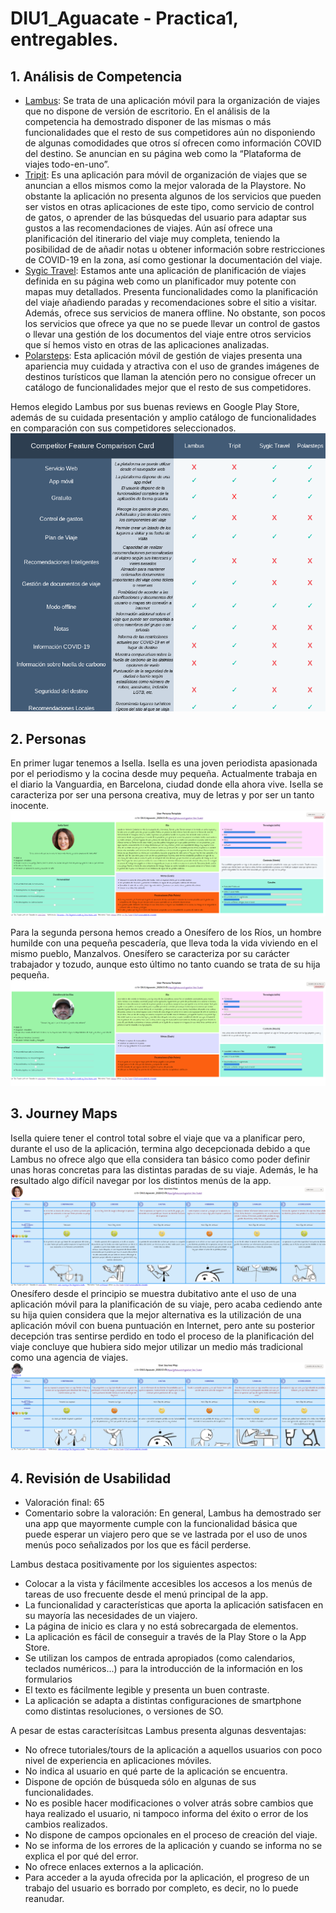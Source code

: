 # DIU1_Aguacate - Practica1, entregables.

## 1. Análisis de Competencia
- [Lambus](https://www.lambus.com): Se trata de una aplicación móvil para la organización de viajes que no dispone de versión de escritorio. En el análisis de la competencia ha demostrado disponer de las mismas o más funcionalidades que el resto de sus competidores aún no disponiendo de algunas comodidades que otros sí ofrecen como información COVID del destino. Se anuncian en su página web como la “Plataforma de viajes todo-en-uno”.
- [Tripit](https://www.tripit.com/web): Es una aplicación para móvil de organización de viajes que se anuncian a ellos mismos como la mejor valorada de la Playstore. No obstante la aplicación no presenta algunos de los servicios que pueden ser vistos en otras aplicaciones de este tipo, como servicio de control de gatos, o aprender de las búsquedas del usuario para adaptar sus gustos a las recomendaciones de viajes. Aún así ofrece una planificación del itinerario del viaje muy completa, teniendo la posibilidad de de añadir notas u obtener información sobre restricciones de COVID-19 en la zona, así como gestionar la documentación del viaje.
- [Sygic Travel](https://www.sygic.com/es/travel): Estamos ante una aplicación de planificación de viajes definida en su página web como un planificador muy potente con mapas muy detallados. Presenta funcionalidades como la planificación del viaje añadiendo paradas y recomendaciones sobre el sitio a visitar. Además, ofrece sus servicios de manera offline. No obstante, son pocos los servicios que ofrece ya que no se puede llevar un control de gastos o llevar una gestión de los documentos del viaje entre otros servicios que sí hemos visto en otras de las aplicaciones analizadas.
- [Polarsteps](https://www.polarsteps.com/): Esta aplicación móvil de gestión de viajes presenta una apariencia muy cuidada y atractiva con el uso de grandes imágenes de destinos turísticos que llaman la atención pero no consigue ofrecer un catálogo de funcionalidades mejor que el resto de sus competidores.

Hemos elegido Lambus por sus buenas reviews en Google Play Store, además de su cuidada presentación y amplio catálogo de funcionalidades en comparación con sus competidores seleccionados.<br>
<img src="competitor-analysis.png">


## 2. Personas
En primer lugar tenemos a Isella. Isella es una joven periodista apasionada por el periodismo y la cocina desde muy pequeña. Actualmente trabaja en el diario la Vanguardia, en Barcelona, ciudad donde ella ahora vive. Isella se caracteriza por ser una persona creativa, muy de letras y por ser un tanto inocente.
<img src="IsellaPersona.png">

Para la segunda persona hemos creado a Onesífero de los Ríos, un hombre humilde con una pequeña pescadería, que lleva toda la vida viviendo en el mismo pueblo, Manzalvos. Onesífero se caracteriza por su carácter trabajador y tozudo, aunque esto último no tanto cuando se trata de su hija pequeña. <br>
<img src="OnesiferoPersona.png">


## 3. Journey Maps
Isella quiere tener el control total sobre el viaje que va a planificar pero, durante el uso de la aplicación, termina algo decepcionada debido a que Lambus no ofrece algo que ella considera tan básico como poder definir unas horas concretas para las distintas paradas de su viaje. Además, le ha resultado algo difícil navegar por los distintos menús de la app.
<img src="IsellaJourneyMap.png">
<br>
Onesífero desde el principio se muestra dubitativo ante el uso de una aplicación móvil para la planificación de su viaje, pero acaba cediendo ante su hija quien considera que la mejor alternativa es la utilización de una aplicación móvil con buena puntuación en Internet, pero ante su posterior decepción tras sentirse perdido en todo el proceso de la planificación del viaje concluye que hubiera sido mejor utilizar un medio más tradicional como una agencia de viajes.
<img src="OnesiferoJourneyMap.png">

## 4. Revisión de Usabilidad
 - Valoración final: 65
 - Comentario sobre la valoración: En general, Lambus ha demostrado ser una app que mayormente cumple con la funcionalidad básica que puede esperar un viajero pero que se ve lastrada por el uso de unos menús poco señalizados por los que es fácil perderse.

Lambus destaca positivamente por los siguientes aspectos:
- Colocar a la vista y fácilmente accesibles los accesos a los menús de tareas de uso frecuente desde el menú principal de la app.
- La funcionalidad y características que aporta la aplicación satisfacen en su mayoría las necesidades de un viajero.
- La página de inicio es clara y no está sobrecargada de elementos.
- La aplicación es fácil de conseguir a través de la Play Store o la App Store.
- Se utilizan los campos de entrada apropiados (como calendarios, teclados numéricos...) para la introducción de la información en los formularios
- El texto es fácilmente legible y presenta un buen contraste.
- La aplicación se adapta a distintas configuraciones de smartphone como distintas resoluciones, o versiones de SO.

A pesar de estas caracterísitcas Lambus presenta algunas desventajas:
- No ofrece tutoriales/tours de la aplicación a aquellos usuarios con poco nivel de experiencia en aplicaciones móviles.
- No indica al usuario en qué parte de la aplicación se encuentra.
- Dispone de opción de búsqueda sólo en algunas de sus funcionalidades.
- No es posible hacer modificaciones o volver atrás sobre cambios que haya realizado el usuario, ni tampoco informa del éxito o error de los cambios realizados.
- No dispone de campos opcionales en el proceso de creación del viaje.
- No se informa de los errores de la aplicación y cuando se informa no se explica el por qué del error.
- No ofrece enlaces externos a la aplicación.
- Para acceder a la ayuda ofrecida por la aplicación, el progreso de un trabajo del usuario es borrado por completo, es decir, no lo puede reanudar.
